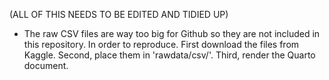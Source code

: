 (ALL OF THIS NEEDS TO BE EDITED AND TIDIED UP)


* The raw CSV files are way too big for Github so they are not included in this repository. 
In order to reproduce. First download the files from Kaggle. Second, place them in 'rawdata/csv/'. 
Third, render the Quarto document.